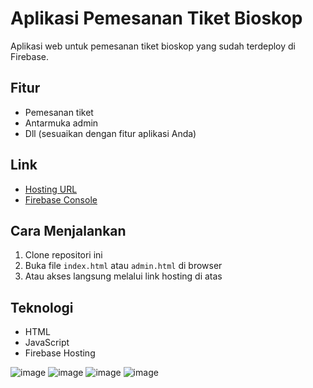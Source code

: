 # Aplikasi Pemesanan Tiket Bioskop

Aplikasi web untuk pemesanan tiket bioskop yang sudah terdeploy di Firebase.

## Fitur
- Pemesanan tiket
- Antarmuka admin
- Dll (sesuaikan dengan fitur aplikasi Anda)

## Link
- [Hosting URL](https://aplikasi-pemesanan-tiket-97b9f.web.app)
- [Firebase Console](https://console.firebase.google.com/project/aplikasi-pemesanan-tiket-97b9f/overview)

## Cara Menjalankan
1. Clone repositori ini
2. Buka file `index.html` atau `admin.html` di browser
3. Atau akses langsung melalui link hosting di atas

## Teknologi
- HTML
- JavaScript
- Firebase Hosting

![image](https://github.com/user-attachments/assets/4ba578eb-4b22-46c7-a3cd-141ee4791266)
![image](https://github.com/user-attachments/assets/3a95a1df-4948-457c-9f07-3220264c57a1)
![image](https://github.com/user-attachments/assets/649111a5-1f7b-47a9-9590-900f285bf458)
![image](https://github.com/user-attachments/assets/2d5478c8-f970-41c0-b83c-4554eb2d761d)


